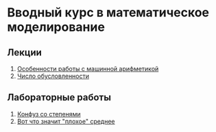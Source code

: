 # Вводный курс в математическое моделирование

## Лекции

1. [Особенности работы с машинной арифметикой](theory/numbers.md)
1. [Число обусловленности](theory/condition_number.md)

## Лабораторные работы

1. [Конфуз со степенями](practice/Trouble%20with%20powers.ipynb)
2. [Вот что значит "плохое" среднее](practice/What%20does%20mean520mean%20mean.ipynb)